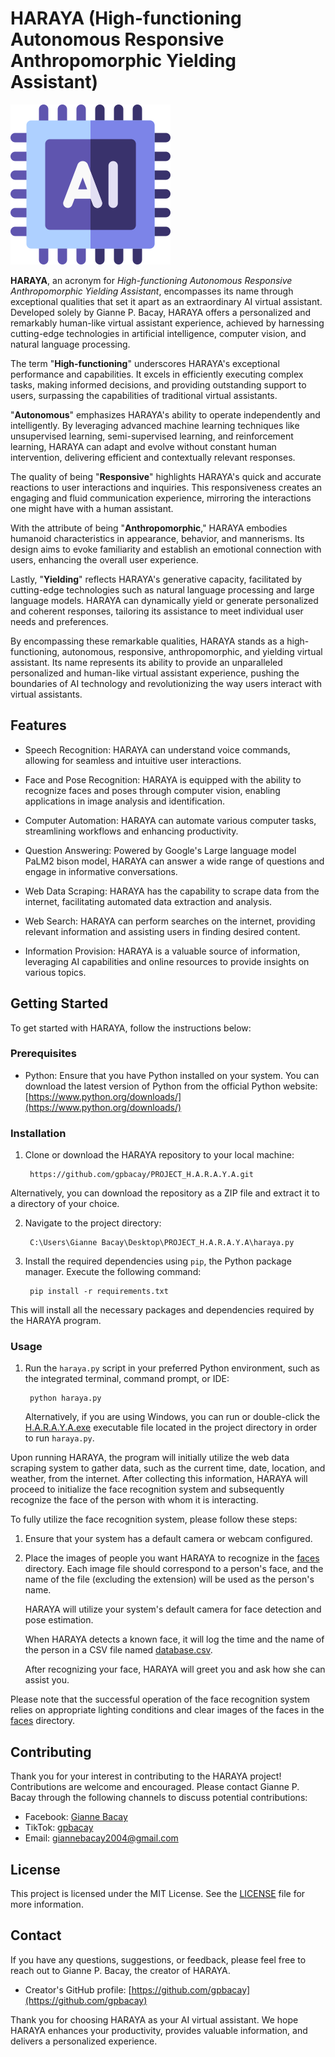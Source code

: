 # HARAYA (High-functioning Autonomous Responsive Anthropomorphic Yielding Assistant)

![HARAYA Logo](ai.png)

**HARAYA**, an acronym for *High-functioning Autonomous Responsive Anthropomorphic Yielding Assistant*, encompasses its name through exceptional qualities that set it apart as an extraordinary AI virtual assistant. Developed solely by Gianne P. Bacay, HARAYA offers a personalized and remarkably human-like virtual assistant experience, achieved by harnessing cutting-edge technologies in artificial intelligence, computer vision, and natural language processing.

The term "**High-functioning**" underscores HARAYA's exceptional performance and capabilities. It excels in efficiently executing complex tasks, making informed decisions, and providing outstanding support to users, surpassing the capabilities of traditional virtual assistants.

"**Autonomous**" emphasizes HARAYA's ability to operate independently and intelligently. By leveraging advanced machine learning techniques like unsupervised learning, semi-supervised learning, and reinforcement learning, HARAYA can adapt and evolve without constant human intervention, delivering efficient and contextually relevant responses.

The quality of being "**Responsive**" highlights HARAYA's quick and accurate reactions to user interactions and inquiries. This responsiveness creates an engaging and fluid communication experience, mirroring the interactions one might have with a human assistant.

With the attribute of being "**Anthropomorphic**," HARAYA embodies humanoid characteristics in appearance, behavior, and mannerisms. Its design aims to evoke familiarity and establish an emotional connection with users, enhancing the overall user experience.

Lastly, "**Yielding**" reflects HARAYA's generative capacity, facilitated by cutting-edge technologies such as natural language processing and large language models. HARAYA can dynamically yield or generate personalized and coherent responses, tailoring its assistance to meet individual user needs and preferences.

By encompassing these remarkable qualities, HARAYA stands as a high-functioning, autonomous, responsive, anthropomorphic, and yielding virtual assistant. Its name represents its ability to provide an unparalleled personalized and human-like virtual assistant experience, pushing the boundaries of AI technology and revolutionizing the way users interact with virtual assistants.

## Features

- Speech Recognition: HARAYA can understand voice commands, allowing for seamless and intuitive user interactions.

- Face and Pose Recognition: HARAYA is equipped with the ability to recognize faces and poses through computer vision, enabling applications in image analysis and identification.

- Computer Automation: HARAYA can automate various computer tasks, streamlining workflows and enhancing productivity.

- Question Answering: Powered by Google's Large language model PaLM2 bison model, HARAYA can answer a wide range of questions and engage in informative conversations.

- Web Data Scraping: HARAYA has the capability to scrape data from the internet, facilitating automated data extraction and analysis.

- Web Search: HARAYA can perform searches on the internet, providing relevant information and assisting users in finding desired content.

- Information Provision: HARAYA is a valuable source of information, leveraging AI capabilities and online resources to provide insights on various topics.

## Getting Started

To get started with HARAYA, follow the instructions below:

### Prerequisites

- Python: Ensure that you have Python installed on your system. You can download the latest version of Python from the official Python website: [https://www.python.org/downloads/](https://www.python.org/downloads/)

### Installation

1. Clone or download the HARAYA repository to your local machine:

        https://github.com/gpbacay/PROJECT_H.A.R.A.Y.A.git

Alternatively, you can download the repository as a ZIP file and extract it to a directory of your choice.

2. Navigate to the project directory:

        C:\Users\Gianne Bacay\Desktop\PROJECT_H.A.R.A.Y.A\haraya.py

3. Install the required dependencies using `pip`, the Python package manager. Execute the following command:

        pip install -r requirements.txt

This will install all the necessary packages and dependencies required by the HARAYA program.

### Usage

1. Run the `haraya.py` script in your preferred Python environment, such as the integrated terminal, command prompt, or IDE:

        python haraya.py

   Alternatively, if you are using Windows, you can run or double-click the [H.A.R.A.Y.A.exe](H.A.R.A.Y.A.exe) executable file located in the project directory in order to run `haraya.py`.

Upon running HARAYA, the program will initially utilize the web data scraping system to gather data, such as the current time, date, location, and weather, from the internet. After collecting this information, HARAYA will proceed to initialize the face recognition system and subsequently recognize the face of the person with whom it is interacting.

To fully utilize the face recognition system, please follow these steps:

1. Ensure that your system has a default camera or webcam configured.

2. Place the images of people you want HARAYA to recognize in the [faces](./faces) directory. Each image file should correspond to a person's face, and the name of the file (excluding the extension) will be used as the person's name.

   HARAYA will utilize your system's default camera for face detection and pose estimation.

   When HARAYA detects a known face, it will log the time and the name of the person in a CSV file named [database.csv](database.csv).

   After recognizing your face, HARAYA will greet you and ask how she can assist you.

Please note that the successful operation of the face recognition system relies on appropriate lighting conditions and clear images of the faces in the [faces](./faces) directory.


## Contributing

Thank you for your interest in contributing to the HARAYA project! Contributions are welcome and encouraged. Please contact Gianne P. Bacay through the following channels to discuss potential contributions:

- Facebook: [Gianne Bacay](https://www.facebook.com/giannebacay)
- TikTok: [gpbacay](https://www.tiktok.com/@gpbacay)
- Email: giannebacay2004@gmail.com

## License

This project is licensed under the MIT License. See the [LICENSE](LICENSE) file for more information.

## Contact

If you have any questions, suggestions, or feedback, please feel free to reach out to Gianne P. Bacay, the creator of HARAYA.

- Creator's GitHub profile: [https://github.com/gpbacay](https://github.com/gpbacay)

Thank you for choosing HARAYA as your AI virtual assistant. We hope HARAYA enhances your productivity, provides valuable information, and delivers a personalized experience.

